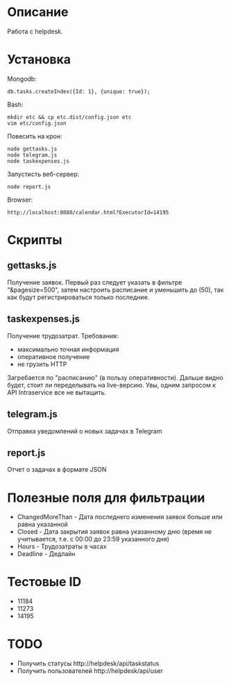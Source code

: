 # Описание

Работа с helpdesk.

# Установка

Mongodb:

```
db.tasks.createIndex({Id: 1}, {unique: true});
```

Bash:

```
mkdir etc && cp etc.dist/config.json etc
vim etc/config.json
```

Повесить на крон:

```
node gettasks.js
node telegram.js
node taskexpenses.js
```

Запустисть веб-сервер:

```
node report.js
```

Browser:
```
http://localhost:8080/calendar.html?ExecutorId=14195
```

# Скрипты

## gettasks.js

Получение заявок. Первый раз следует указать в фильтре "&pagesize=500", затем настроить расписание и уменьшить до (50), так как будут регистрироваться только последние.

## taskexpenses.js

Получение трудозатрат. Требования:

* максимально точная информация
* оперативное получение
* не грузить HTTP

Загребается по "расписанию" (в пользу оперативности). Дальше видно будет, стоит ли переделывать на live-версию. Увы, одним запросом к API Intraservice все не вытащить.

## telegram.js

Отправка уведомлений о новых задачах в Telegram

## report.js

Отчет о задачах в формате JSON

# Полезные поля для фильтрации

* ChangedMoreThan - Дата последнего изменения заявок больше или равна указанной
* Closed - Дата закрытия заявок равна указанному дню (время не учитывается, т.е. с 00:00 до 23:59 указанного дня)
* Hours - Трудозатраты в часах
* Deadline - Дедлайн

# Тестовые ID

* 11184
* 11273
* 14195

# TODO

* Получить статусы http://helpdesk/api/taskstatus
* Получить пользователей http://helpdesk/api/user